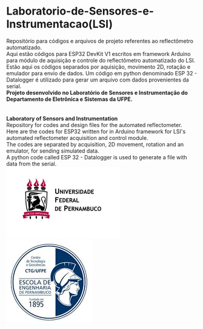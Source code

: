 # Laboratorio-de-Sensores-e-Instrumentacao(LSI)
Repositório para códigos e arquivos de projeto referentes ao reflectômetro automatizado.<br>
Aqui estão códigos para ESP32 DevKit V1 escritos em framework Arduino para módulo de aquisição e controle do reflectômetro automatizado do LSI.<br>
Estão aqui os códigos separados por aquisição, movimento 2D, rotação e emulador para envio de dados.
Um código em python denominado ESP 32 - Datalogger é utilizado para gerar um arquivo com dados provenientes da serial.<br>
**Projeto desenvolvido no Laboratório de Sensores e Instrumentação do Departamento de Eletrônica e Sistemas da UFPE.**<br>
<br>
<br>
**Laboratory of Sensors and Instrumentation**<br>
Repository for codes and design files for the automated reflectometer.<br>
Here are the codes for ESP32 written for in Arduino framework for LSI's automated reflectometer acquisition and control module.<br>
The codes are separated by acquisition, 2D movement, rotation and an emulator, for sending simulated data.<br>
A python code called ESP 32 - Datalogger is used to generate a file with data from the serial.<br>
![](UFPE.jpg)       ![](CTG.jpg)
